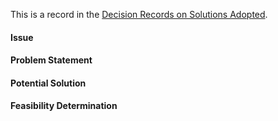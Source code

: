 This is a record in the [Decision Records on Solutions Adopted](Decision-Records-on-Solutions-Adopted).

#### Issue 
#### Problem Statement
#### Potential Solution
#### Feasibility Determination